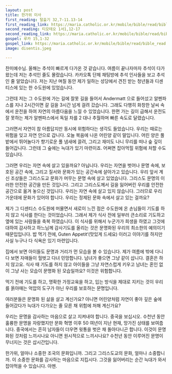 ```yaml
---
layout: post
title: 한가위 미사
first_reading: 탈출기 32,7-11.13-14
first_reading_link: https://maria.catholic.or.kr/mobile/bible/read/bible_read.asp?m=1&n=102&p=32
second_reading: 티모테오 1서1,12-17
second_reading_link: https://maria.catholic.or.kr/mobile/bible/read/bible_read.asp?m=2&n=161&p=1
gospel: 루카 15,1-32
gospel_link: https://maria.catholic.or.kr/mobile/bible/read/bible_read.asp?m=2&n=149&p=15
image: disentis.jpeg

---
```


찬미예수님. 올해는 추석이 빠르게 다가온 것 같습니다. 여름이 끝나자마자 추석이 다가왔는데 저는 추석인 줄도 몰랐습니다. 카카오톡 단체 채팅방에 추석 인사들을 보고 추석인 줄 알았습니다.
저는 지난 며칠 동안 제가 일하는 성당에서 견진 받는 청년들과 디센티스에 있는 한 수도원에 있었습니다.

그런데 저는 그 수도원에 가는 길에 잘못 길을 들어서 Andermatt 으로 들어섰고 알펜파스를 지나 2시간이면 갈 길을 3시간 넘게 걸려 갔습니다. 그래도 다행히 화창한 날씨 속에서
운전을 하여 자연의 아름다움을 느낄 수 있었습니다. 한편 가는 길이 급해서 운전도 잘 못하는
제가 알펜파스에서 독일 차를 2 대나 추월하며 빠른 속도로 달렸습니다.

그러면서 자연이 참 아름답지만 동시에 위험하다는 생각도 들었습니다. 우리는 때로는 위험을 잊고 자연 안으로 갑니다.
오늘 복음에 나온 어린양 같이 말입니다. 어린 양은 풀밭에서 뛰어놀다가 향기로운 풀 냄새에 끌려, 그리고 재미도 나니 무리를 떠나 숲 깊이 들어갑니다. 그런데 그 숲에는 늑대가 있기 마련이죠. 어쩌면 잡아먹힐 위험에 처할 수도 있습니다.

그러면 우리는 자연 속에 살고 있을까요? 아닙니다. 우리는 자연을 벗어나 문명 속에, 보호된 공간 속에, 그리고 질서와 문화가 있는 공간속에 살아가고 있습니다. 우리 앞서 계신 조상들은 그리스도교 문화가 머무는 문명 속에 살고 있었습니다. 그리스도 문명의 이러한 안전한 공간을 만든
것입니다. 그리고 그리스도께서 길을 잃어버린 우리를 안전한 공간으로 옮겨 놓으신 것입니다. 우리는 자연 속에 살고 있지 않습니다. 그러므로 우리 가운데에 문화가 있어야 합니다. 우리는 정제된 문화 속에서 살고 있는 걸까요?

제가 그 디센티스 수도원에 머물면서 새로이 느낀 점은 수도원에 온 손님들이 기도를 하지 않고
식사를 한다는 것이었습니다. 그래서 제가 식사 전에 일부러 큰소리로 기도하고 옆에 있는 사람들을 축복 하였습니다. 이 식사를 위해서 누군가가 희생을 하였고 그것에 대하여 감사하고 하느님께 감사기도를 올리는 것은 문명화된 우리의 최소한의 예의이기 때문입입니다. 밥 먹기 전에‚
Guten Appetit‘(맛있게 드세요) 이러고 이야기를 하지만 사실 누구나 다 식욕은 있기 마련입니다.

집에서 보면 아이들도 문명과 거리가 먼 모습을 볼 수 있습니다. 제가 여름에 밖에 다니다 보면 자매들이 헐벗고 다녀 민망합니다. 남녀가 좋으면 그냥 같이 삽니다. 결혼은 하지 않고요. 식사 때 기도를 하지 않고 아이들을 그냥 자연스럽게 키우고 남녀는 혼인 없이 그냥 사는 모습이 문명화 된 모습일까요? 이것은 위험합니다.

먹기 전에 기도를 하고, 명확한 가정교육을 하고, 입는 방식을 제대로 지키는 것이 우리를 옭아매는 억압의 도구가 아닌 우리를 보호하는 문명입니다.

여러분들은 문명화
된 삶을 살고 계신가요? 아니면 어린양처럼 자연이 좋아 깊은 숲에 들어갔다가 늑대가 다가오는
줄 모른 채 위험에 처해 계신가요?

우리는 문명을 감사하는 마음으로 살고 지켜내야 합니다. 중국을 보십시오. 수천년 동안 훌륭한 문명을 자랑했지만 문화 혁명 이후 50 여년이 지난 현재, 망가진 상태를 보여줍니다. 중국에서는 흔히 남자들이 더우면 윗통을 벗은 채 돌아다니곤 합니다.
이것이 문명화된 것처럼 느끼시나요 아니면 원시적으로 느끼시나요? 수천년 동안 이루어진 문명이 무너지는 것은 삽시간입니다.

한가위, 얼마나 소중한 조국의 문화입니까. 그리고 그리스도교의 문화, 얼마나 소중합니까. 이 소중한 문화를 감사하는 마음으로 지킵시다. 그것을 잃어버리는 순간 늑대가
와서 잡아먹을 수 있습니다. 아멘.
